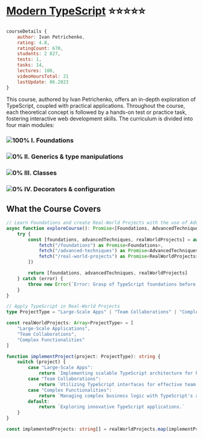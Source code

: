 # [Modern TypeScript](https://www.udemy.com/course/modern_typescript/) :star::star::star::star::star:

```javascript
courseDetails {
    author: Ivan Petrichenko,
    rating: 4.8,    
    ratingCount: 670,
    students: 2 827,
    tests: 1,
    tasks: 14,
    lectures: 100,
    videoHoursTotal: 21
    lastUpdate: 06.2023
}
```
This course, authored by Ivan Petrichenko, offers an in-depth exploration of TypeScript, coupled with practical applications. Throughout the course, each theoretical concept is followed by a hands-on test or practice task, fostering interactive web development skills. The curriculum is divided into four main modules:

### ![100%](https://geps.dev/progress/100) I. Foundations 

### ![0%](https://geps.dev/progress/0) II. Generics & type manipulations

### ![0%](https://geps.dev/progress/0) III. Classes

### ![0%](https://geps.dev/progress/0) IV. Decorators & configuration

## What the Course Covers

```typescript
// Learn Foundations and create Real-World Projects with the use of Advanced Techniques
async function exploreCourse(): Promise<[Foundations, AdvancedTechniques, RealWorldProjects]> {
    try {
        const [foundations, advancedTechniques, realWorldProjects] = await Promise.all([
            fetch("/foundations") as Promise<Foundations>,
            fetch("/advanced-techniques") as Promise<AdvancedTechniques>,
            fetch("/real-world-projects") as Promise<RealWorldProjects>
        ])

        return [foundations, advancedTechniques, realWorldProjects]
    } catch (error) {
        throw new Error(`Error: Grasp of TypeScript foundations before advancing further`)
    }
}

// Apply TypeScript in Real-World Projects
type ProjectType = "Large-Scale Apps" | "Team Collaborations" | "Complex Functionalities"

const realWorldProjects: Array<ProjectType> = [
    "Large-Scale Applications", 
    "Team Collaborations", 
    "Complex Functionalities"
]

function implementProject(project: ProjectType): string {
    switch (project) {
        case "Large-Scale Apps":
            return `Implementing scalable TypeScript architecture for high-traffic apps.`
        case "Team Collaborations":
            return `Utilizing TypeScript interfaces for effective team collaboration.`
        case "Complex Functionalities":
            return `Managing complex business logic with TypeScript's advanced type system.`
        default:
            return `Exploring innovative TypeScript applications.`
    }
}

const implementedProjects: string[] = realWorldProjects.map(implementProject)
```